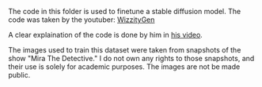 
The code in this folder is used to finetune a stable diffusion model. The code was taken by the youtuber: [WizzityGen](https://www.youtube.com/@wizzitygen)

A clear explaination of the code is done by him in [his video](https://www.youtube.com/watch?v=lWBwbLua3P4).

The images used to train this dataset were taken from snapshots of the show "Mira The Detective." I do not own any rights to those snapshots, and their use is solely for academic purposes. The images are not be made public.
